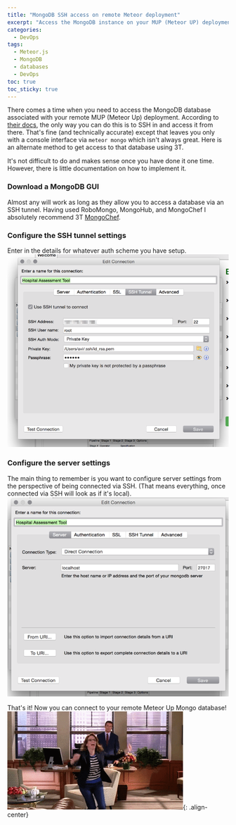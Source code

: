 ```yaml
---
title: "MongoDB SSH access on remote Meteor deployment" 
excerpt: "Access the MongoDB instance on your MUP (Meteor UP) deployment using a GUI explorer"
categories:
  - DevOps
tags:
  - Meteor.js
  - MongoDB
  - databases
  - DevOps
toc: true
toc_sticky: true
---
```

There comes a time when you need to access the MongoDB database associated with your remote MUP (Meteor Up) deployment. According to [their docs](https://github.com/arunoda/meteor-up/tree/v0.11.3#accessing-the-database), the only way you can do this is to SSH in and access it from there. That's fine (and technically accurate) except that leaves you only with a console interface via `meteor mongo` which isn't always great. Here is an alternate method to get access to that database using 3T.

It's not difficult to do and makes sense once you have done it one time. However, there is little documentation on how to implement it.

### Download a MongoDB GUI
Almost any will work as long as they allow you to access a database via an SSH tunnel. Having used RoboMongo, MongoHub, and MongoChef I absolutely recommend 3T [MongoChef](http://3t.io/mongochef/).

### Configure the SSH tunnel settings
Enter in the details for whatever auth scheme you have setup.
![Silvrback blog image](/assets/posts/migrated-codehatcher-blog/Screen_Shot_2015-12-20_at_19_06_56_large.png)


### Configure the server settings
The main thing to remember is you want to configure server settings from the perspective of being connected via SSH. (That means everything, once connected via SSH will look as if it's local).
![Silvrback blog image](/assets/posts/migrated-codehatcher-blog/Screen%20Shot%202015-12-20%20at%2019.26.43_large.png)

That's it! Now you can connect to your remote Meteor Up Mongo database!
![Silvrback blog image](/assets/posts/migrated-codehatcher-blog/giphy_large.gif){: .align-center}
